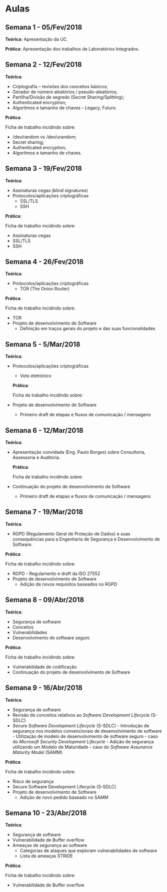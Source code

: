 # Aulas

## Semana 1 - 05/Fev/2018

**Teórica**: Apresentação da UC.

**Prática**: Apresentação dos trabalhos de Laboratórios Integrados.

## Semana 2 - 12/Fev/2018

**Teórica**:

-   Criptografia – revisões dos conceitos básicos;
-   Gerador de número aleatórios / pseudo-aleatórios;
-   Partilha/Divisão de segredo (Secret Sharing/Splitting);
-   Authenticated encryption;
-   Algoritmos e tamanho de chaves - Legacy, Futuro.

**Prática**:

Ficha de trabalho incidindo sobre:

-   /dev/random vs /dev/urandom;
-   Secret sharing;
-   Authenticated encryption;
-   Algoritmos e tamanho de chaves.

## Semana 3 - 19/Fev/2018

**Teórica**:

-   Assinaturas cegas (blind signatures)
-   Protocolos/aplicações criptográficas
    -   SSL/TLS
    -   SSH

**Prática**:

Ficha de trabalho incidindo sobre:

-   Assinaturas cegas
-   SSL/TLS
-   SSH

## Semana 4 - 26/Fev/2018

**Teórica**:

-   Protocolos/aplicações criptográficas
    -   TOR (The Onion Router)

**Prática**:

Ficha de trabalho incidindo sobre:

-   TOR
-   Projeto de desenvolvimento de Software
    -   Definição em traços gerais do projeto e das suas funcionalidades

## Semana 5 - 5/Mar/2018

  **Teórica**:

-   Protocolos/aplicações criptográficas

    -   Voto eletrónico

    **Prática**:

    Ficha de trabalho incidindo sobre:

-   Projeto de desenvolvimento de Software
    -   Primeiro draft de etapas e fluxos de comunicação / mensagens

## Semana 6 - 12/Mar/2018

  **Teórica**:

-   Apresentação convidada (Eng. Paulo Borges) sobre Consultoria, Assessoria e Auditoria.

    **Prática**:

    Ficha de trabalho incidindo sobre:

-   Continuação do projeto de desenvolvimento de Software
    -   Primeiro draft de etapas e fluxos de comunicação / mensagens

## Semana 7 - 19/Mar/2018

**Teórica**:

-   RGPD (Regulamento Geral de Proteção de Dados) e suas consequências para a Engenharia de Segurança e Desenvolvimento de Software.

**Prática**:

Ficha de trabalho incidindo sobre:

-   RGPD - Regulamento e draft da ISO 27552
-   Projeto de desenvolvimento de Software
    -   Adição de novos requisitos baseados no RGPD

## Semana 8 - 09/Abr/2018

**Teórica**:

-   Segurança de software
  -   Conceitos
  -   Vulnerabilidades
  -   Desenvolvimento de software seguro

**Prática**:

Ficha de trabalho incidindo sobre:

-   Vulnerabilidade de codificação
-   Continuação do projeto de desenvolvimento de Software

## Semana 9 - 16/Abr/2018

**Teórica**:

-   Segurança de software
  -   Revisão de conceitos relativos ao _Software Development Lifecycle_ (S-SDLC)
  -   _Secure Software Development Lifecycle_ (S-SDLC)
     - Introdução de segurança nos modelos convencionais de desenvolvimento de software
     - Utilização de modelo de desenvolvimento de software seguro - caso do _Microsoft Security Development Lifecycle_
     - Adição de segurança utilizando um Modelo de Maturidade - caso do _Software Assurance Maturity Model_ (SAMM)


**Prática**:

Ficha de trabalho incidindo sobre:

-   Risco de segurança
-   Secure Software Development Lifecycle (S-SDLC)
- Projeto de desenvolvimento de Software
    -   Adição de novo pedido baseado no SAMM

## Semana 10 - 23/Abr/2018

**Teórica**:

-   Segurança de software
  -  Vulnerabilidade de Buffer overflow
- Ameaças de segurança ao software
  - Categorias de ataques que exploram vulnerabilidades de software
  - Lista de ameaças STRIDE


**Prática**:

Ficha de trabalho incidindo sobre:

-   Vulnerabilidade de Buffer overflow
